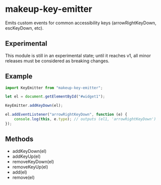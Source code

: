 # makeup-key-emitter

Emits custom events for common accessibility keys (arrowRightKeyDown, escKeyDown, etc).

## Experimental

This module is still in an experimental state; until it reaches v1, all minor releases must be considered as breaking changes.

## Example

```js
import KeyEmitter from "makeup-key-emitter";

let el = document.getElementById("#widget1");

KeyEmitter.addKeyDown(el);

el.addEventListener("arrowRightKeyDown", function (e) {
    console.log(this, e.type); // outputs (el1, 'arrowRightKeyDown')
});
```

## Methods

-   addKeyDown(el)
-   addKeyUp(el)
-   removeKeyDown(el)
-   removeKeyUp(el)
-   add(el)
-   remove(el)
